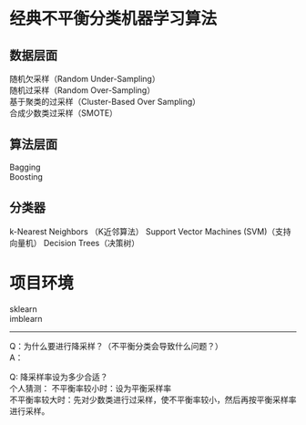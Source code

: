 # 经典不平衡分类机器学习算法
## 数据层面
随机欠采样（Random Under-Sampling）   
随机过采样（Random Over-Sampling）   
基于聚类的过采样（Cluster-Based Over Sampling）   
合成少数类过采样（SMOTE）   

## 算法层面
Bagging   
Boosting


## 分类器
k-Nearest Neighbors （K近邻算法）
Support Vector Machines (SVM)（支持向量机）
Decision Trees（决策树）

# 项目环境
sklearn   
imblearn   

---
Q：为什么要进行降采样？（不平衡分类会导致什么问题？）   
A：

Q: 降采样率设为多少合适？   
个人猜测：
不平衡率较小时：设为平衡采样率   
不平衡率较大时：先对少数类进行过采样，使不平衡率较小，然后再按平衡采样率进行采样。